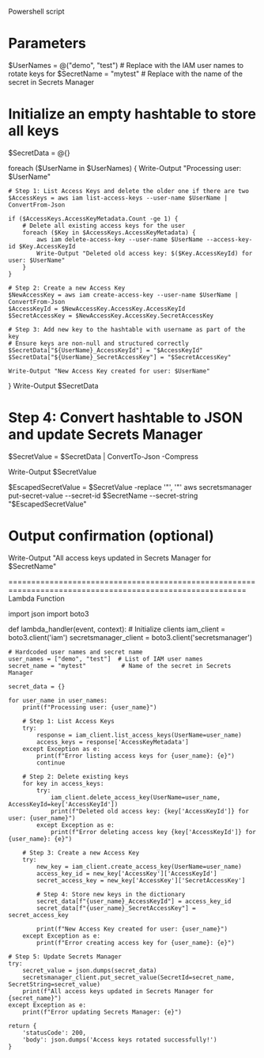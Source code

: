 Powershell script

# Parameters
$UserNames = @("demo", "test")  # Replace with the IAM user names to rotate keys for
$SecretName = "mytest"                # Replace with the name of the secret in Secrets Manager

# Initialize an empty hashtable to store all keys
$SecretData = @{}

foreach ($UserName in $UserNames) {
    Write-Output "Processing user: $UserName"

    # Step 1: List Access Keys and delete the older one if there are two
    $AccessKeys = aws iam list-access-keys --user-name $UserName | ConvertFrom-Json

    if ($AccessKeys.AccessKeyMetadata.Count -ge 1) {
        # Delete all existing access keys for the user
        foreach ($Key in $AccessKeys.AccessKeyMetadata) {
            aws iam delete-access-key --user-name $UserName --access-key-id $Key.AccessKeyId
            Write-Output "Deleted old access key: $($Key.AccessKeyId) for user: $UserName"
        }
    }

    # Step 2: Create a new Access Key
    $NewAccessKey = aws iam create-access-key --user-name $UserName | ConvertFrom-Json
    $AccessKeyId = $NewAccessKey.AccessKey.AccessKeyId
    $SecretAccessKey = $NewAccessKey.AccessKey.SecretAccessKey

    # Step 3: Add new key to the hashtable with username as part of the key
    # Ensure keys are non-null and structured correctly
    $SecretData["${UserName}_AccessKeyId"] = "$AccessKeyId"
    $SecretData["${UserName}_SecretAccessKey"] = "$SecretAccessKey"

    Write-Output "New Access Key created for user: $UserName"
}
Write-Output $SecretData

# Step 4: Convert hashtable to JSON and update Secrets Manager
$SecretValue = $SecretData | ConvertTo-Json -Compress

Write-Output $SecretValue


$EscapedSecretValue = $SecretValue -replace '"', '\"'
aws secretsmanager put-secret-value --secret-id $SecretName --secret-string "$EscapedSecretValue"

# Output confirmation (optional)
Write-Output "All access keys updated in Secrets Manager for $SecretName"

==========================================================================================================
Lambda Function

import json
import boto3

def lambda_handler(event, context):
    # Initialize clients
    iam_client = boto3.client('iam')
    secretsmanager_client = boto3.client('secretsmanager')
    
    # Hardcoded user names and secret name
    user_names = ["demo", "test"]  # List of IAM user names
    secret_name = "mytest"          # Name of the secret in Secrets Manager

    secret_data = {}
    
    for user_name in user_names:
        print(f"Processing user: {user_name}")

        # Step 1: List Access Keys
        try:
            response = iam_client.list_access_keys(UserName=user_name)
            access_keys = response['AccessKeyMetadata']
        except Exception as e:
            print(f"Error listing access keys for {user_name}: {e}")
            continue
        
        # Step 2: Delete existing keys
        for key in access_keys:
            try:
                iam_client.delete_access_key(UserName=user_name, AccessKeyId=key['AccessKeyId'])
                print(f"Deleted old access key: {key['AccessKeyId']} for user: {user_name}")
            except Exception as e:
                print(f"Error deleting access key {key['AccessKeyId']} for {user_name}: {e}")

        # Step 3: Create a new Access Key
        try:
            new_key = iam_client.create_access_key(UserName=user_name)
            access_key_id = new_key['AccessKey']['AccessKeyId']
            secret_access_key = new_key['AccessKey']['SecretAccessKey']

            # Step 4: Store new keys in the dictionary
            secret_data[f"{user_name}_AccessKeyId"] = access_key_id
            secret_data[f"{user_name}_SecretAccessKey"] = secret_access_key
            
            print(f"New Access Key created for user: {user_name}")
        except Exception as e:
            print(f"Error creating access key for {user_name}: {e}")

    # Step 5: Update Secrets Manager
    try:
        secret_value = json.dumps(secret_data)
        secretsmanager_client.put_secret_value(SecretId=secret_name, SecretString=secret_value)
        print(f"All access keys updated in Secrets Manager for {secret_name}")
    except Exception as e:
        print(f"Error updating Secrets Manager: {e}")
    
    return {
        'statusCode': 200,
        'body': json.dumps('Access keys rotated successfully!')
    }




